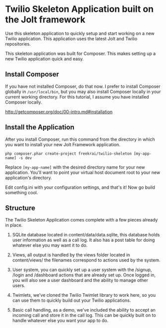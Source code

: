 # Twilio Skeleton Application built on the Jolt framework

Use this skeleton application to quickly setup and start working on a new Twilio application. This application uses the latest Jolt and Twilio repositories.

This skeleton application was built for Composer. This makes setting up a new Twilio application quick and easy.

## Install Composer

If you have not installed Composer, do that now. I prefer to install Composer globally in `/usr/local/bin`, but you may also install Composer locally in your current working directory. For this tutorial, I assume you have installed Composer locally.

<http://getcomposer.org/doc/00-intro.md#installation>

## Install the Application

After you install Composer, run this command from the directory in which you want to install your new Jolt Framework application.

    php composer.phar create-project freekrai/twilio-skeleton [my-app-name] -s dev

Replace <code>[my-app-name]</code> with the desired directory name for your new application. You'll want to point your virtual host document root to your new application's directory.

Edit config.ini with your configuration settings, and that's it! Now go build something cool.

## Structure

The Twilio Skeleton Application comes complete with a few pieces already in place.

1. SQLite database located in content/data/data.sqlite, this database holds user information as well as a call log. It also has a post table for doing whatever else you may want it to do.

2. Views, all output is handled by the views folder located in content/views/ the filenames correspond to actions used by the system.

3. User system, you can quickly set up a user system with the /signup, /login and /dashboard actions that are already set up. Once logged in, you will also see a user dashboard and the ability to manage other users.

4. Twimlets, we've cloned the Twilio Twimlet library to work here, so you can use them to quickly build out your Twilio applications.

5. Basic call handling, as a demo, we've included the ability to accept an incoming call and store it in the call log. This can be quickly built on to handle whatever else you want your app to do.

